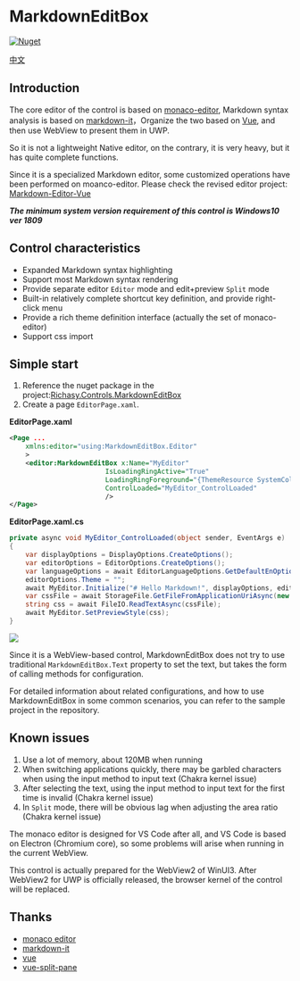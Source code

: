# MarkdownEditBox

[![Nuget](https://img.shields.io/nuget/v/Richasy.Controls.MarkdownEditBox)](https://www.nuget.org/packages/Richasy.Controls.MarkdownEditBox/)

[中文](.\README_ZH.md)

## Introduction

The core editor of the control is based on [monaco-editor](https://microsoft.github.io/monaco-editor/), Markdown syntax analysis is based on [markdown-it](https://github.com/markdown-it/markdown-it)，Organize the two based on [Vue](https://vuejs.org/), and then use WebView to present them in UWP.

So it is not a lightweight Native editor, on the contrary, it is very heavy, but it has quite complete functions.

Since it is a specialized Markdown editor, some customized operations have been performed on moanco-editor. Please check the revised editor project: [Markdown-Editor-Vue](https://github.com/Richasy/Markdown-Editor-Vue)

***The minimum system version requirement of this control is Windows10 ver 1809***

## Control characteristics

- Expanded Markdown syntax highlighting
- Support most Markdown syntax rendering
- Provide separate editor `Editor` mode and edit+preview `Split` mode
- Built-in relatively complete shortcut key definition, and provide right-click menu
- Provide a rich theme definition interface (actually the set of monaco-editor)
- Support css import

## Simple start

1. Reference the nuget package in the project:[Richasy.Controls.MarkdownEditBox](https://www.nuget.org/packages/Richasy.Controls.MarkdownEditBox/)
2. Create a page `EditorPage.xaml`.

**EditorPage.xaml**

```xml
<Page ...
    xmlns:editor="using:MarkdownEditBox.Editor"
    >
    <editor:MarkdownEditBox x:Name="MyEditor"
                        IsLoadingRingActive="True"
                        LoadingRingForeground="{ThemeResource SystemColorControlAccentBrush}"
                        ControlLoaded="MyEditor_ControlLoaded"
                        />
</Page>
```

**EditorPage.xaml.cs**

```csharp
private async void MyEditor_ControlLoaded(object sender, EventArgs e)
{
    var displayOptions = DisplayOptions.CreateOptions();
    var editorOptions = EditorOptions.CreateOptions();
    var languageOptions = await EditorLanguageOptions.GetDefaultEnOptionsAsync();
    editorOptions.Theme = "";
    await MyEditor.Initialize("# Hello Markdown!", displayOptions, editorOptions, "", languageOptions);
    var cssFile = await StorageFile.GetFileFromApplicationUriAsync(new Uri("你的自定义CSS文件路径（需要在项目内）"));
    string css = await FileIO.ReadTextAsync(cssFile);
    await MyEditor.SetPreviewStyle(css);
}
```

![](https://i.loli.net/2020/09/06/jqvFZrVOcY9t7fh.png)

Since it is a WebView-based control, MarkdownEditBox does not try to use traditional `MarkdownEditBox.Text` property to set the text, but takes the form of calling methods for configuration.

For detailed information about related configurations, and how to use MarkdownEditBox in some common scenarios, you can refer to the sample project in the repository.

## Known issues

1. Use a lot of memory, about 120MB when running
2. When switching applications quickly, there may be garbled characters when using the input method to input text (Chakra kernel issue)
3. After selecting the text, using the input method to input text for the first time is invalid (Chakra kernel issue)
4. In `Split` mode, there will be obvious lag when adjusting the area ratio (Chakra kernel issue)

The monaco editor is designed for VS Code after all, and VS Code is based on Electron (Chromium core), so some problems will arise when running in the current WebView.

This control is actually prepared for the WebView2 of WinUI3. After WebView2 for UWP is officially released, the browser kernel of the control will be replaced.

## Thanks

- [monaco editor](https://github.com/Microsoft/monaco-editor)
- [markdown-it](https://github.com/markdown-it/markdown-it)
- [vue](https://github.com/vuejs/vue)
- [vue-split-pane](https://github.com/PanJiaChen/vue-split-pane)